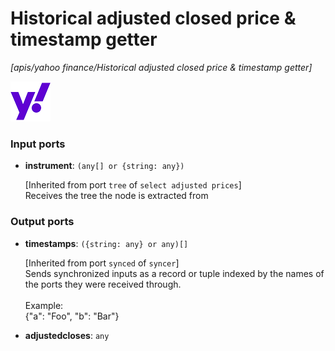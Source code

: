 # Historical adjusted closed price & timestamp getter

_[apis/yahoo finance/Historical adjusted closed price & timestamp getter]_

![icon](</assets/icons/9e22c21d-aa86-4f06-9f00-4f3ec0863f02.png>)

### Input ports

* __instrument__: ` (any[] or {string: any}) `

    [Inherited from port `tree` of `select adjusted prices`] <br>
    Receives the tree the node is extracted from<br>

### Output ports

* __timestamps__: ` ({string: any} or any)[] `

    [Inherited from port `synced` of `syncer`] <br>
    Sends synchronized inputs as a record or tuple indexed by the names of the ports they were received through.<br>
    <br>
    Example:<br>
    {"a": "Foo", "b": "Bar"}<br>


* __adjustedcloses__: ` any `

